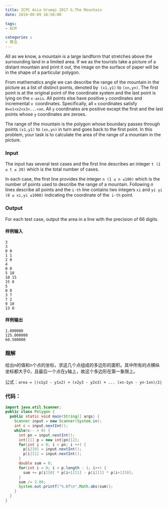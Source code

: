 ```yaml
---
title: ICPC Asia Urumqi 2017 G.The Mountain
date: 2019-08-09 16:58:08

tags:
- ACM

categories :
- 算法
---
```


All as we know, a mountain is a large landform that stretches above the surrounding land in a limited area. If we as the tourists take a picture of a distant mountain and print it out, the image on the surface of paper will be in the shape of a particular polygon.

From mathematics angle we can describe the range of the mountain in the picture as a list of distinct points, denoted by` (x1,y1)` to `(xn,yn)`. The first point is at the original point of the coordinate system and the last point is lying on the `x-axis`. All points else have positive `y` coordinates and incremental `x `coordinates. Specifically, all `x` coordinates satisfy `0=x1<x2<x3<...<xn`. All `y` coordinates are positive except the first and the last points whose `y` coordinates are zeroes.

The range of the mountain is the polygon whose boundary passes through points `(x1,y1)` to `(xn,yn)` in turn and goes back to the first point. In this problem, your task is to calculate the area of the range of a mountain in the picture.

### Input

The input has several test cases and the first line describes an integer `t (1 ≤ t ≤ 20)` which is the total number of cases.

In each case, the first line provides the integer `n (1 ≤ n ≤100)` which is the number of points used to describe the range of a mountain. Following *n* lines describe all points and the `i-th` line contains two integers `xi` and `yi yi (0 ≤ xi,yi ≤1000)` indicating the coordinate of the` i-th` point.

### Output

For each test case, output the area in a line with the precision of 66 digits.

#### 样例输入

```
3
3
0 0
1 1
2 0
4
0 0
5 10
10 15
15 0
5
0 0
3 7
7 2
9 10
13 0
```



#### 样例输出

```
1.000000
125.000000
60.500000
```

### 题解

给出n的值和n个点的坐标，求这几个点组成的多边形的面积。其中所有的点横纵坐标都大于0，且最后一个点在y轴上，故这个多边形在第一象限上。

公式：`area = |(x1y2 - y1x2) + (x2y3 - y2x3) + ... (xn-1yn - yn-1xn)/2|`

### 代码：

```java
import java.util.Scanner;
public class Polygon {
  public static void main(String[] args) {
    Scanner input = new Scanner(System.in);
    int c = input.nextInt();
    while(c-- > 0) {
      int pn = input.nextInt();
      int[][] p = new int[pn][2];
      for(int i = 0; i < pn; i ++) {
        p[i][0] = input.nextInt();
        p[i][1] = input.nextInt();
      }
      double sum = 0;
      for(int i = 0; i < p.length - 1; i++) {
        sum += p[i][0] * p[i+1][1] - p[i][1] * p[i+1][0];
      }
      sum /= 2.00;
      System.out.printf("%.6f\n",Math.abs(sum));
    }
  }
}
```

